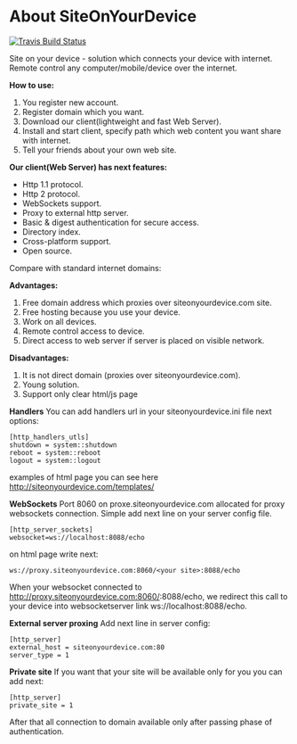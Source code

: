 About SiteOnYourDevice
===============
[![Travis Build Status](https://travis-ci.org/fastogt/siteonyourdevice.svg?branch=master)](https://travis-ci.org/fastogt/siteonyourdevice)

Site on your device - solution which connects your device with internet.
Remote control any computer/mobile/device over the internet.

**How to use:**<br />
1) You register new account.<br />
2) Register domain which you want.<br />
3) Download our client(lightweight and fast Web Server).<br />
4) Install and start client, specify path which web content you want share with internet.<br />
5) Tell your friends about your own web site.

**Our client(Web Server) has next features:**
- Http 1.1 protocol.
- Http 2 protocol.
- WebSockets support.
- Proxy to external http server.
- Basic & digest authentication for secure access.
- Directory index.
- Cross-platform support.
- Open source.

Compare with standard internet domains:

**Advantages:**<br />
  1) Free domain address which proxies over siteonyourdevice.com site.<br />
  2) Free hosting because you use your device.<br />
  3) Work on all devices.<br />
  4) Remote control access to device.<br />
  5) Direct access to web server if server is placed on visible network.

**Disadvantages:**<br />
  1) It is not direct domain (proxies over siteonyourdevice.com).<br />
  2) Young solution.<br />
  3) Support only clear html/js page

**Handlers**
  You can add handlers url in your siteonyourdevice.ini file next options:
  ```
  [http_handlers_utls]
  shutdown = system::shutdown
  reboot = system::reboot
  logout = system::logout
  ```
  examples of html page you can see here http://siteonyourdevice.com/templates/
 
**WebSockets**
  Port 8060 on proxe.siteonyourdevice.com allocated for proxy websockets connection.
  Simple add next line on your server config file. 
  ```
  [http_server_sockets]
  websocket=ws://localhost:8088/echo
  ```
  on html page write next:
  ```
  ws://proxy.siteonyourdevice.com:8060/<your site>:8088/echo
  ```
  When your websocket connected to http://proxy.siteonyourdevice.com:8060/<your site>:8088/echo,
  we redirect this call to your device into websocketserver link ws://localhost:8088/echo.

**External server proxing**
  Add next line in server config:
  ```
  [http_server]
  external_host = siteonyourdevice.com:80
  server_type = 1
  ```
  
**Private site**
  If you want that your site will be available only for you you can add next:
  ```
  [http_server]
  private_site = 1
  ```
  After that all connection to domain available only after passing phase of authentication.